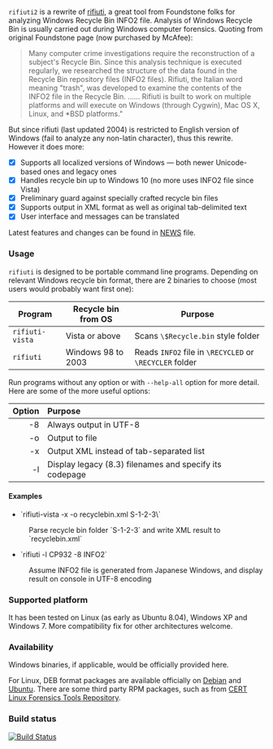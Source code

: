 `rifiuti2` is a rewrite of [rifiuti][1], a great tool from Foundstone folks for analyzing Windows Recycle Bin INFO2 file. Analysis of Windows Recycle Bin is usually carried out during Windows computer forensics. Quoting from original Foundstone page (now purchased by McAfee):

> Many computer crime investigations require the reconstruction of a subject's Recycle Bin. Since this analysis technique is executed regularly, we researched the structure of the data found in the Recycle Bin repository files (INFO2 files). Rifiuti, the Italian word meaning "trash", was developed to examine the contents of the INFO2 file in the Recycle Bin. ...... Rifiuti is built to work on multiple platforms and will execute on Windows (through Cygwin), Mac OS X, Linux, and *BSD platforms."

But since rifiuti (last updated 2004) is restricted to English version of Windows (fail to analyze any non-latin character), thus this rewrite. However it does more:

- [x] Supports all localized versions of Windows &mdash; both newer Unicode-based ones and legacy ones
- [x] Handles recycle bin up to Windows 10 (no more uses INFO2 file since Vista)
- [x] Preliminary guard against specially crafted recycle bin files
- [x] Supports output in XML format as well as original tab-delimited text
- [x] User interface and messages can be translated

Latest features and changes can be found in [NEWS](News.md) file.

[1]: https://web.archive.org/web/20101121070625/http://www.foundstone.com/us/resources/proddesc/rifiuti.htm

### Usage

`rifiuti` is designed to be portable command line programs. Depending on relevant Windows recycle bin format, there are 2 binaries to choose (most users would probably want first one):

Program | Recycle bin from OS | Purpose
--------|---------------------|--------
`rifiuti-vista`|Vista or above|Scans `\$Recycle.bin` style folder
`rifiuti`  |Windows 98 to 2003|Reads `INFO2` file in `\RECYCLED` or `\RECYCLER` folder

Run programs without any option or with `--help-all` option for more detail. Here are some of the more useful options:

 Option | Purpose
-------:|:--------
-8      | Always output in UTF-8
-o      | Output to file
-x      | Output XML instead of tab-separated list
-l      | Display legacy (8.3) filenames and specify its codepage

#### Examples

* <dt>`rifiuti-vista -x -o recyclebin.xml S-1-2-3\`</dt>
<dd>Parse recycle bin folder `S-1-2-3` and write XML result to `recyclebin.xml`</dd>

* <dt>`rifiuti -l CP932 -8 INFO2`</dt>
<dd>Assume INFO2 file is generated from Japanese Windows, and display result on console in UTF-8 encoding</dd>

### Supported platform

It has been tested on Linux (as early as Ubuntu 8.04), Windows XP and Windows 7.
More compatibility fix for other architectures welcome.

### Availability

Windows binaries, if applicable, would be officially provided here.

For Linux, DEB format packages are available officially on [Debian][6] and [Ubuntu][7]. There are some third party RPM packages, such as from [CERT Linux Forensics Tools Repository][8].

[6]: https://packages.debian.org/search?keywords=rifiuti2
[7]: http://packages.ubuntu.com/search?keywords=rifiuti2
[8]: https://forensics.cert.org/

### Build status
[![Build Status](https://travis-ci.org/abelcheung/rifiuti2.svg)](https://travis-ci.org/abelcheung/rifiuti2)
